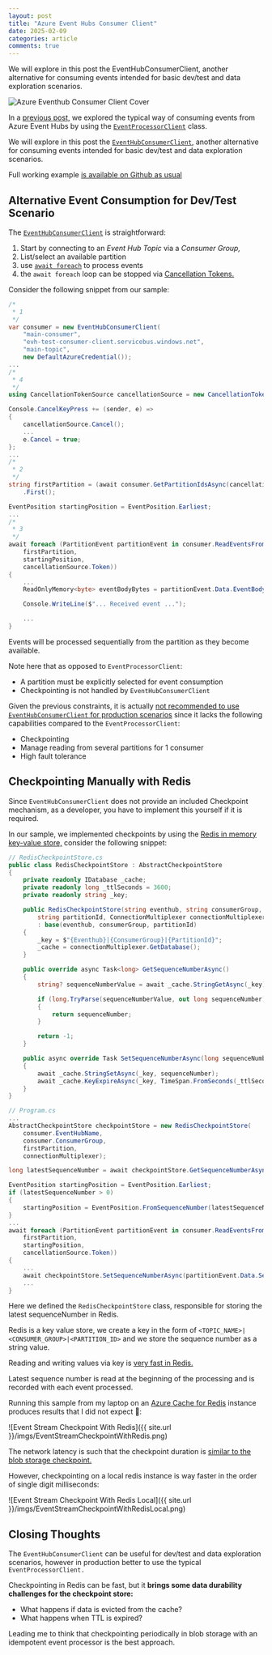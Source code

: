 ```yaml
---
layout: post
title: "Azure Event Hubs Consumer Client"
date: 2025-02-09
categories: article
comments: true
---
```


<p class="summary">
We will explore in this post the EventHubConsumerClient, another alternative for consuming events intended for basic dev/test and data exploration scenarios.
</p>

<div class="img-container">
  <img src="{{ site.url }}/imgs/AzureEventhubConsumerClientCover.webp" alt="Azure Eventhub Consumer Client Cover" />
</div>

In a [previous post,](https://blog.techdominator.com/article/consuming-messages-with-azure-event-hubs.html) we explored the typical way of consuming events from Azure Event Hubs by using the [`EventProcessorClient`](https://github.com/Azure/azure-sdk-for-net/blob/main/sdk/eventhub/Azure.Messaging.EventHubs.Processor/samples/Sample04_ProcessingEvents.md) class.

We will explore in this post the [`EventHubConsumerClient`,](https://github.com/Azure/azure-sdk-for-net/blob/main/sdk/eventhub/Azure.Messaging.EventHubs/samples/Sample05_ReadingEvents.md) another alternative for consuming events intended for basic dev/test and data exploration scenarios.

<i class="fa-brands fa-github"></i> Full working example [is available on Github as usual](https://github.com/MissaouiChedy/BlogSamples/tree/main/AzureEventhubsConsumerClient)

## Alternative Event Consumption for Dev/Test Scenario
The [`EventHubConsumerClient`](https://github.com/Azure/azure-sdk-for-net/blob/main/sdk/eventhub/Azure.Messaging.EventHubs/samples/Sample05_ReadingEvents.md) is straightforward:

1. Start by connecting to an *Event Hub Topic* via a *Consumer Group,* 
2. List/select an available partition
3. use [`await foreach`](https://learn.microsoft.com/en-us/archive/msdn-magazine/2019/november/csharp-iterating-with-async-enumerables-in-csharp-8#a-tour-through-async-enumerables) to process events
4. the `await foreach` loop can be stopped via [Cancellation Tokens.](https://www.nilebits.com/blog/2024/06/cancellation-tokens-in-csharp/) 

Consider the following snippet from our sample:

```csharp
/*
 * 1
 */
var consumer = new EventHubConsumerClient(
    "main-consumer",
    "evh-test-consumer-client.servicebus.windows.net",
    "main-topic",
    new DefaultAzureCredential());
...
/*
 * 4
 */
using CancellationTokenSource cancellationSource = new CancellationTokenSource();

Console.CancelKeyPress += (sender, e) =>
{
    cancellationSource.Cancel();
    ...
    e.Cancel = true;
};
...
/*
 * 2
 */
string firstPartition = (await consumer.GetPartitionIdsAsync(cancellationSource.Token))
    .First();

EventPosition startingPosition = EventPosition.Earliest;
...
/*
 * 3
 */
await foreach (PartitionEvent partitionEvent in consumer.ReadEventsFromPartitionAsync(
    firstPartition,
    startingPosition,
    cancellationSource.Token))
{
    ...
    ReadOnlyMemory<byte> eventBodyBytes = partitionEvent.Data.EventBody.ToMemory();

    Console.WriteLine($"... Received event ...");

    ...
}
```
Events will be processed sequentially from the partition as they become available.

Note here that as opposed to `EventProcessorClient`:
  - A partition must be explicitly selected for event consumption
  - Checkpointing is not handled by `EventHubConsumerClient`

Given the previous constraints, it is actually [not recommended to use `EventHubConsumerClient` for production scenarios](https://devblogs.microsoft.com/azure-sdk/eventhubs-clients/)
since it lacks the following capabilities compared to the `EventProcessorClient`:
  - Checkpointing
  - Manage reading from several partitions for 1 consumer
  - High fault tolerance  

## Checkpointing Manually with Redis

Since `EventHubConsumerClient` does not provide an included Checkpoint mechanism, as a developer, you have to implement this yourself if it is required.

In our sample, we implemented checkpoints by using the [Redis in memory key-value store,](https://redis.io/) consider the following snippet:
```csharp
// RedisCheckpointStore.cs
public class RedisCheckpointStore : AbstractCheckpointStore
{
    private readonly IDatabase _cache;
    private readonly long _ttlSeconds = 3600;
    private readonly string _key;

    public RedisCheckpointStore(string eventhub, string consumerGroup,
        string partitionId, ConnectionMultiplexer connectionMultiplexer)
        : base(eventhub, consumerGroup, partitionId)
    {
        _key = $"{Eventhub}|{ConsumerGroup}|{PartitionId}";
        _cache = connectionMultiplexer.GetDatabase();
    }

    public override async Task<long> GetSequenceNumberAsync()
    {
        string? sequenceNumberValue = await _cache.StringGetAsync(_key);

        if (long.TryParse(sequenceNumberValue, out long sequenceNumber))
        {
            return sequenceNumber;
        }

        return -1;
    }

    public async override Task SetSequenceNumberAsync(long sequenceNumber)
    {
        await _cache.StringSetAsync(_key, sequenceNumber);
        await _cache.KeyExpireAsync(_key, TimeSpan.FromSeconds(_ttlSeconds));
    }
}

// Program.cs
...
AbstractCheckpointStore checkpointStore = new RedisCheckpointStore(
    consumer.EventHubName,
    consumer.ConsumerGroup,
    firstPartition,
    connectionMultiplexer);

long latestSequenceNumber = await checkpointStore.GetSequenceNumberAsync();

EventPosition startingPosition = EventPosition.Earliest;
if (latestSequenceNumber > 0)
{
    startingPosition = EventPosition.FromSequenceNumber(latestSequenceNumber);
}
...
await foreach (PartitionEvent partitionEvent in consumer.ReadEventsFromPartitionAsync(
    firstPartition,
    startingPosition,
    cancellationSource.Token))
{
    ...
    await checkpointStore.SetSequenceNumberAsync(partitionEvent.Data.SequenceNumber);
    ...
}
```
Here we defined the `RedisCheckpointStore` class, responsible for storing the latest sequenceNumber in Redis.

Redis is a key value store, we create a key in the form of `<TOPIC_NAME>|<CONSUMER_GROUP>|<PARTITION_ID>` and we store the sequence number as a string value.

Reading and writing values via key is [very fast in Redis.](https://medium.com/@aditimishra_541/why-is-redis-so-fast-despite-being-single-threaded-dc06ba33fc75)

Latest sequence number is read at the beginning of the processing and is recorded with each event processed.

Running this sample from my laptop on an [Azure Cache for Redis](https://learn.microsoft.com/en-us/azure/azure-cache-for-redis/cache-overview) instance produces results that I did not expect 😬:

<div class="img-container">
![Event Stream Checkpoint With Redis]({{ site.url }}/imgs/EventStreamCheckpointWithRedis.png)
</div>

The network latency is such that the checkpoint duration is [similar to the blob storage checkpoint.](https://blog.techdominator.com/article/azure-event-hubs-checkpoints-&-rewinding.html#checkpoint-cost--best-practices)

However, checkpointing on a local redis instance is way faster in the order of single digit milliseconds:
<div class="img-container">
![Event Stream Checkpoint With Redis Local]({{ site.url }}/imgs/EventStreamCheckpointWithRedisLocal.png)
</div>

## Closing Thoughts

The `EventHubConsumerClient` can be useful for dev/test and data exploration scenarios, however in production better to use the typical `EventProcessorClient.`

Checkpointing in Redis can be fast, but it **brings some data durability challenges for the checkpoint store:**
  - What happens if data is evicted from the cache?
  - What happens when TTL is expired?

Leading me to think that checkpointing periodically in blob storage with an idempotent event processor is the best approach.

